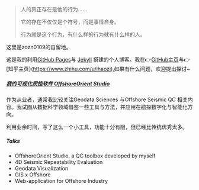 > 人的真正存在是他的行为……
>
> 它的存在不仅仅是个符号，而是事情自身。
>
> 行为就是这个行为，有什么样的行为就有什么样的人。

这里是zozn0109的自留地。

这是我的利用[GitHub Pages](https://pages.github.com/)与 [Jekyll](http://jekyll.com.cn/) 搭建的个人博客。我在👉[GitHub主页](https://github.com/liuh886)与👉 [知乎主页}(https://www.zhihu.com/u/ihaozi),如果有什么问题，欢迎提出探讨~


##### [我的可视化质控软件 OffshoreOrient Studio](https://offshoreorient.xyz/oos/)

作为从业者，通常我比较关注Geodata Sciences 与Offshore Seismic QC 相关内容。我试图从数据科学领域借鉴一些工具与方法，并应用在勘探数字化与智能化方向。

利用业余时间，写了这么一个小工具，功能十分有限，但已经比传统优秀太多。


##### Talks
- OffshoreOrient Studio, a QC toolbox developed by myself
- 4D Seismic Repeatability Evaluation
- Geodata Visualization
- GIS x Offshore
- Web-application for Offshore Industry


[1]: //huangxuan.me/2015/07/09/js-module-7day/
[2]: //huangxuan.me/2015/12/28/css-sucks-2015/
[3]: //huangxuan.me/2016/06/05/pwa-in-my-pov/
[4]: //huangxuan.me/2016/10/20/pwa-qcon2016/
[5]: //huangxuan.me/2016/11/20/sw-101-gdgdf/
[6]: https://yanshuo.io/assets/player/?deck=58ac8598b123db0067292f92 "PWA Rehashing"
[7]: https://yanshuo.io/assets/player/?deck=593ad6fbfe88c2006a0a0d6d "The State of PWA"
[8]: https://yanshuo.io/assets/player/?deck=594d673d570c357d0698a950 "Building PWA"
[9]: //huangxuan.me/jsconfcn2017/
